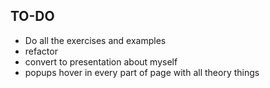 ## TO-DO
- Do all the exercises and examples
- refactor
- convert to presentation about myself
- popups hover in every part of page with all theory things
